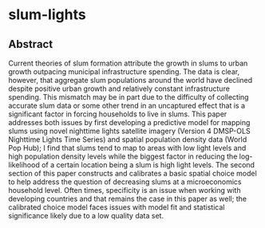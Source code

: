 # slum-lights

## Abstract
Current theories of slum formation attribute the growth in slums to urban growth outpacing municipal infrastructure spending. The data is clear, however, that aggregate slum populations around the world have declined despite positive urban growth and relatively constant infrastructure spending. This mismatch may be in part due to the difficulty of collecting accurate slum data or some other trend in an uncaptured effect that is a significant factor in forcing households to live in slums. This paper addresses both issues by first developing a predictive model for mapping slums using novel nighttime lights satellite imagery (Version 4 DMSP-OLS Nighttime Lights Time Series) and spatial population density data (World Pop Hub); I find that slums tend to map to areas with low light levels and high population density levels while the biggest factor in reducing the log-likelihood of a certain location being a slum is high light levels. The second section of this paper constructs and calibrates a basic spatial choice model to help address the question of decreasing slums at a microeconomics household level. Often times, specificity is an issue when working with developing countries and that remains the case in this paper as well; the calibrated choice model faces issues with model fit and statistical significance likely due to a low quality data set.

